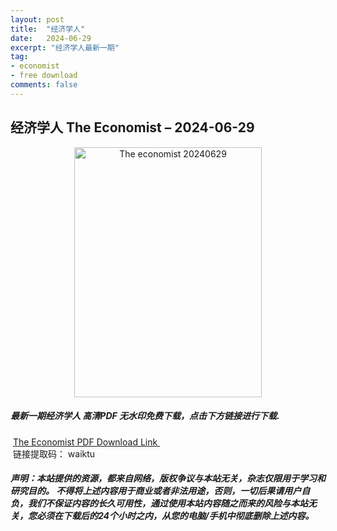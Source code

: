 ```yaml
---
layout: post
title:  "经济学人"
date:   2024-06-29
excerpt: "经济学人最新一期"
tag:
- economist
- free download
comments: false
---
```


## 经济学人 The Economist – 2024-06-29


<div align="center">
<img src="https://i.postimg.cc/2SbRxT5F/The-Economist-June-29th-July-5th-2024-00.png" alt="The economist 20240629" border="0" width = 300 height = 400 /> 
</div>


 <h5>最新一期经济学人 高清PDF 无水印免费下载，点击下方链接进行下载. </h5>
 
  <a href="https://wwk.lanzout.com/iVvf623adglg">The Economist PDF Download Link </a>  
  <br/>
  链接提取码： waiktu
 
##### 声明：本站提供的资源，都来自网络，版权争议与本站无关，杂志仅限用于学习和研究目的。 不得将上述内容用于商业或者非法用途，否则，一切后果请用户自负，我们不保证内容的长久可用性，通过使用本站内容随之而来的风险与本站无关，您必须在下载后的24个小时之内，从您的电脑/手机中彻底删除上述内容。
 
